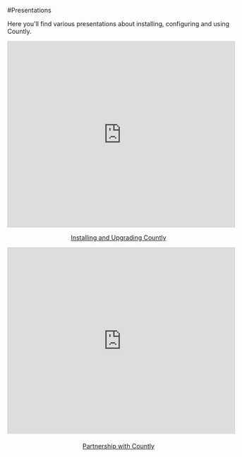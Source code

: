 #Presentations

Here you'll find various presentations about installing, configuring and using Countly. 

<center>
<iframe src="http://www.slideshare.net/slideshow/embed_code/20285243?rel=0" 
width="514" height="422" frameborder="0" marginwidth="0" marginheight="0" scrolling="no" 
style="border:1px solid #CCC;border-width:1px 1px 0;margin-bottom:0px" 
allowfullscreen webkitallowfullscreen mozallowfullscreen> </iframe> 
<div style="margin-bottom:0px">
<a href="http://www.slideshare.net/countly/installing-and-upgrading-countly" 
title="Installing and Upgrading Countly" target="_blank"><p>Installing and Upgrading Countly</p></a>
</div>

<iframe src="http://www.slideshare.net/slideshow/embed_code/24954567" 
width="514" height="422" frameborder="0" marginwidth="0" marginheight="0" scrolling="no" 
style="border:1px solid #CCC;border-width:1px 1px 0;margin-bottom:5px" 
allowfullscreen webkitallowfullscreen mozallowfullscreen> </iframe> 
<div style="margin-bottom:5px"> 
<a href="http://www.slideshare.net/countly/partnership-with-countly" 
title="Partnership with Countly" target="_blank"><p>Partnership with Countly</p></a> 
</div>


</center
